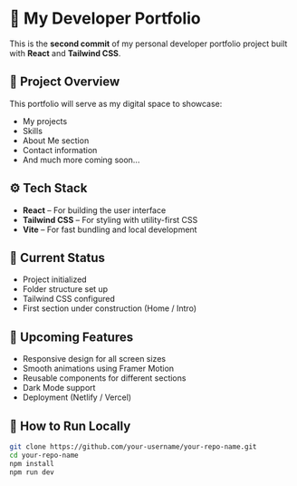# 🚀 My Developer Portfolio

This is the **second commit** of my personal developer portfolio project built with **React** and **Tailwind CSS**.

## 📁 Project Overview

This portfolio will serve as my digital space to showcase:

- My projects
- Skills
- About Me section
- Contact information
- And much more coming soon...

## ⚙️ Tech Stack

- **React** – For building the user interface
- **Tailwind CSS** – For styling with utility-first CSS
- **Vite** – For fast bundling and local development

## 📌 Current Status

- Project initialized
- Folder structure set up
- Tailwind CSS configured
- First section under construction (Home / Intro)

## 🚧 Upcoming Features

- Responsive design for all screen sizes
- Smooth animations using Framer Motion
- Reusable components for different sections
- Dark Mode support
- Deployment (Netlify / Vercel)

## 📝 How to Run Locally

```bash
git clone https://github.com/your-username/your-repo-name.git
cd your-repo-name
npm install
npm run dev
```
